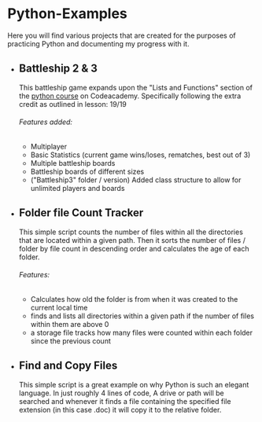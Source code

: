 # Python-Examples
Here you will find various projects that are created for the purposes of practicing Python and documenting my progress with it.
<ul>
  <li><h2>Battleship 2 & 3</h2>
This battleship game expands upon the "Lists and Functions" section of the <a href="https://www.codecademy.com/tracks/python" target="_blank"/>python course</a> on Codeacademy. Specifically following the extra credit as outlined in lesson: 19/19</li>
    <h6>Features added:</h6>
    <ul>
      <li>Multiplayer</li>
      <li>Basic Statistics (current game wins/loses, rematches, best out of 3)</lis>
      <li>Multiple battleship boards</li>
      <li>Battleship boards of different sizes</li>
      <li>("Battleship3" folder / version) Added class structure to allow for unlimited players and boards</li>
    </ul>
  <li><h2>Folder file Count Tracker</h2>
This simple script counts the number of files within all the directories that are located within a given path. Then it sorts the number of files / folder by file count in descending order and calculates the age of each folder.</li>
    <h6>Features:</h6>
    <ul>
      <li>Calculates how old the folder is from when it was created to the current local time</li>
      <li>finds and lists all directories within a given path if the number of files within them are above 0</lis>
      <li>a storage file tracks how many files were counted within each folder since the previous count</li>
    </ul>
     <li><h2>Find and Copy Files</h2>
This simple script is a great example on why Python is such an elegant language. In just roughly 4 lines of code, A drive or path will be searched and whenever it finds a file containing the specified file extension (in this case .doc) it will copy it to the relative folder.</li>
</ul>
